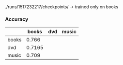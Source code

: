 ###
./runs/1517232217/checkpoints/ -> trained only on books

### Accuracy
||books|dvd|music|
|---|---|---|---|
|books|0.766|||
|dvd|0.7165|||
|music|0.709|||
